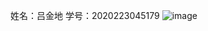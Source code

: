 姓名：吕金地 学号：2020223045179
![image](https://user-images.githubusercontent.com/46548397/116069573-1dddbc00-a6be-11eb-8583-32751379011f.png)
